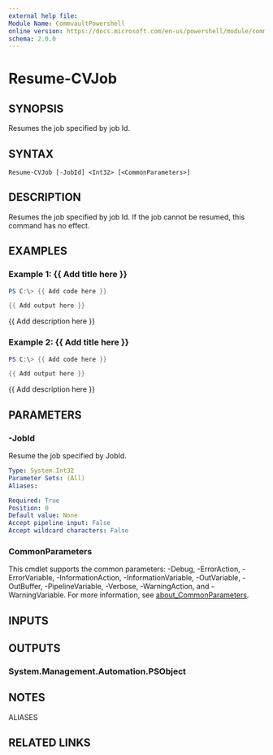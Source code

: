 ```yaml
---
external help file:
Module Name: CommvaultPowershell
online version: https://docs.microsoft.com/en-us/powershell/module/commvaultpowershell/resume-cvjob
schema: 2.0.0
---
```


# Resume-CVJob

## SYNOPSIS
Resumes the job specified by job Id.

## SYNTAX

```
Resume-CVJob [-JobId] <Int32> [<CommonParameters>]
```

## DESCRIPTION
Resumes the job specified by job Id.
If the job cannot be resumed, this command has no effect.

## EXAMPLES

### Example 1: {{ Add title here }}
```powershell
PS C:\> {{ Add code here }}

{{ Add output here }}
```

{{ Add description here }}

### Example 2: {{ Add title here }}
```powershell
PS C:\> {{ Add code here }}

{{ Add output here }}
```

{{ Add description here }}

## PARAMETERS

### -JobId
Resume the job specified by JobId.

```yaml
Type: System.Int32
Parameter Sets: (All)
Aliases:

Required: True
Position: 0
Default value: None
Accept pipeline input: False
Accept wildcard characters: False
```

### CommonParameters
This cmdlet supports the common parameters: -Debug, -ErrorAction, -ErrorVariable, -InformationAction, -InformationVariable, -OutVariable, -OutBuffer, -PipelineVariable, -Verbose, -WarningAction, and -WarningVariable. For more information, see [about_CommonParameters](http://go.microsoft.com/fwlink/?LinkID=113216).

## INPUTS

## OUTPUTS

### System.Management.Automation.PSObject

## NOTES

ALIASES

## RELATED LINKS


